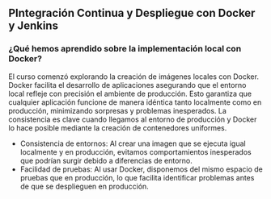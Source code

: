 <h2 align="left"> PIntegración Continua y Despliegue con Docker y Jenkins </h2>

<h3 align="left"> ¿Qué hemos aprendido sobre la implementación local con Docker? </h3>
<p align="left">  El curso comenzó explorando la creación de imágenes locales con Docker. Docker facilita el desarrollo de aplicaciones asegurando que el entorno local refleje con precisión el ambiente de producción. Esto garantiza que cualquier aplicación funcione de manera idéntica tanto localmente como en producción, minimizando sorpresas y problemas inesperados. La consistencia es clave cuando llegamos al entorno de producción y Docker lo hace posible mediante la creación de contenedores uniformes.

* Consistencia de entornos: Al crear una imagen que se ejecuta igual localmente y en producción, evitamos comportamientos inesperados que podrían surgir debido a diferencias de entorno.
* Facilidad de pruebas: Al usar Docker, disponemos del mismo espacio de pruebas que en producción, lo que facilita identificar problemas antes de que se desplieguen en producción.

 </p>


